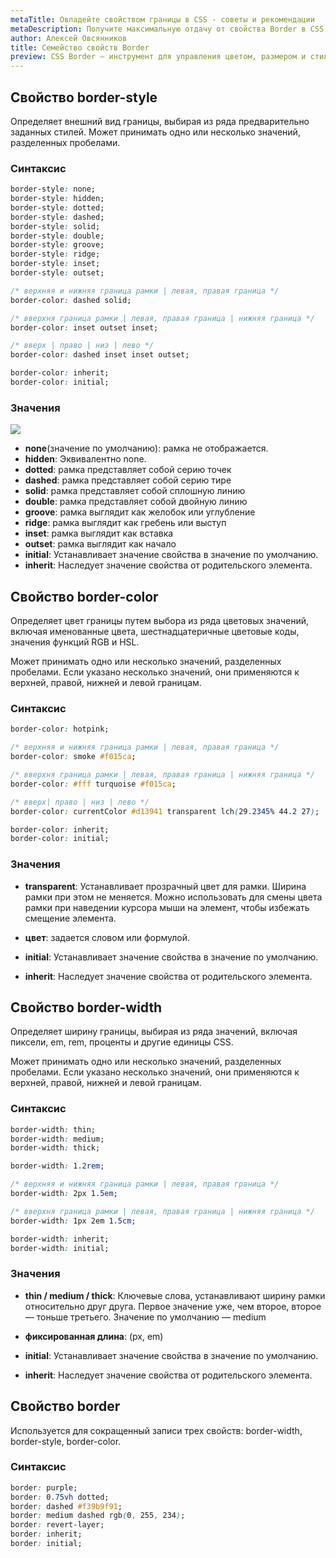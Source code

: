 ```yaml
---
metaTitle: Овладейте свойством границы в CSS - советы и рекомендации
metaDescription: Получите максимальную отдачу от свойства Border в CSS с помощью этого подробного руководства. Узнайте, как создавать собственные границы и управлять интервалами | База знаний PurpleSchool
author: Алексей Овсянников
title: Семейство свойств Border
preview: CSS Border — инструмент для управления цветом, размером и стилем рамки. С его помощью вы можете создать широкий спектр вариантов дизайна, чтобы улучшить внешний вид ваших страниц.
---
```


## **Cвойство border-style**

Определяет внешний вид границы, выбирая из ряда предварительно заданных стилей. Может принимать одно или несколько значений, разделенных пробелами.

### **Синтаксис**

```css
border-style: none;
border-style: hidden;
border-style: dotted;
border-style: dashed;
border-style: solid;
border-style: double;
border-style: groove;
border-style: ridge;
border-style: inset;
border-style: outset;

/* верхняя и нижняя граница рамки | левая, правая граница */
border-color: dashed solid;

/* вверхня граница рамки | левая, правая граница | нижняя граница */
border-color: inset outset inset;

/* вверх | право | низ | лево */
border-color: dashed inset inset outset;

border-color: inherit;
border-color: initial;
```

### **Значения**

  <img src="https://cdn-bucket.hb.bizmrg.com/purple-images/knowladge-base/border-style.png" />

-   **none**(значение по умолчанию): рамка не отображается.
-   **hidden**: Эквивалентно none.
-   **dotted**: рамка представляет собой серию точек
-   **dashed**: рамка представляет собой серию тире
-   **solid**: рамка представляет собой сплошную линию
-   **double**: рамка представляет собой двойную линию
-   **groove**: рамка выглядит как желобок или углубление
-   **ridge**: рамка выглядит как гребень или выступ
-   **inset**: рамка выглядит как вставка
-   **outset**: рамка выглядит как начало
-   **initial**: Устанавливает значение свойства в значение по умолчанию.
-   **inherit**: Наследует значение свойства от родительского элемента.

## **Cвойство border-color**

Определяет цвет границы путем выбора из ряда цветовых значений, включая именованные цвета, шестнадцатеричные цветовые коды, значения функций RGB и HSL.

Может принимать одно или несколько значений, разделенных пробелами. Если указано несколько значений, они применяются к верхней, правой, нижней и левой границам.

### **Синтаксис**

```css
border-color: hotpink;

/* верхняя и нижняя граница рамки | левая, правая граница */
border-color: smoke #f015ca;

/* вверхня граница рамки | левая, правая граница | нижняя граница */
border-color: #fff turquoise #f015ca;

/* вверх| право | низ | лево */
border-color: currentColor #d13941 transparent lch(29.2345% 44.2 27);

border-color: inherit;
border-color: initial;
```

### **Значения**

-   **transparent**: Устанавливает прозрачный цвет для рамки. Ширина рамки при этом не меняется. Можно использовать для смены цвета рамки при наведении курсора мыши на элемент, чтобы избежать смещение элемента.

-   **цвет**: задается словом или формулой.

-   **initial**: Устанавливает значение свойства в значение по умолчанию.

-   **inherit**: Наследует значение свойства от родительского элемента.

## **Cвойство border-width**

Определяет ширину границы, выбирая из ряда значений, включая пиксели, em, rem, проценты и другие единицы CSS.

Может принимать одно или несколько значений, разделенных пробелами. Если указано несколько значений, они применяются к верхней, правой, нижней и левой границам.

### **Синтаксис**

```css
border-width: thin;
border-width: medium;
border-width: thick;

border-width: 1.2rem;

/* верхняя и нижняя граница рамки | левая, правая граница */
border-width: 2px 1.5em;

/* вверхня граница рамки | левая, правая граница | нижняя граница */
border-width: 1px 2em 1.5cm;

border-width: inherit;
border-width: initial;
```

### **Значения**

-   **thin / medium / thick**: Ключевые слова, устанавливают ширину рамки относительно друг друга. Первое значение уже, чем второе, второе — тоньше третьего. Значение по умолчанию — medium

-   **фиксированная длина**: (px, em)

-   **initial**: Устанавливает значение свойства в значение по умолчанию.

-   **inherit**: Наследует значение свойства от родительского элемента.

## **Cвойство border**

Используется для сокращенный записи трех свойств: border-width, border-style, border-color.

### **Синтаксис**

```css
border: purple;
border: 0.75vh dotted;
border: dashed #f39b9f91;
border: medium dashed rgb(0, 255, 234);
border: revert-layer;
border: inherit;
border: initial;
```
